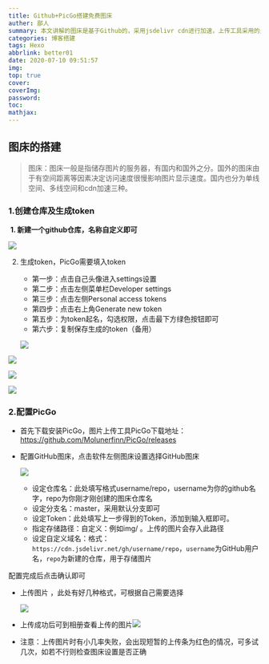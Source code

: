 ```yaml
---
title: Github+PicGo搭建免费图床
auther: 鄙人
summary: 本文讲解的图床是基于Github的，采用jsdelivr cdn进行加速，上传工具采用的是PicGo。
categories: 博客搭建
tags: Hexo
abbrlink: better01
date: 2020-07-10 09:51:57
img: 
top: true
cover:
coverImg:
password:
toc:
mathjax:
---
```


## 图床的搭建

> 图床：图床一般是指储存图片的服务器，有国内和国外之分。国外的图床由于有空间距离等因素决定访问速度很慢影响图片显示速度。国内也分为单线空间、多线空间和cdn加速三种。

### 1.创建仓库及生成token

​		**1. 新建一个github仓库，名称自定义即可**

![](https://cdn.jsdelivr.net/gh/PoorBE/images_b/img/Snipaste_2020-07-10_10-06-45.png)

 2. 生成token，PicGo需要填入token

    - 第一步：点击自己头像进入settings设置
    - 第二步：点击左侧菜单栏Developer settings
    - 第三步：点击左侧Personal access tokens
    - 第四步：点击右上角Generate new token
    - 第五步：为token起名，勾选权限，点击最下方绿色按钮即可
    - 第六步：复制保存生成的token（备用）

    ![](https://cdn.jsdelivr.net/gh/PoorBE/images_b/img/Snipaste_2020-07-10_10-12-51.png)

![](https://cdn.jsdelivr.net/gh/PoorBE/images_b/img/Snipaste_2020-07-10_10-17-24.png)

![](https://cdn.jsdelivr.net/gh/PoorBE/images_b/img/Snipaste_2020-07-10_10-21-42.png)

![](https://cdn.jsdelivr.net/gh/PoorBE/images_b/img/Snipaste_2020-07-10_10-24-41.png)

### 2.配置PicGo

  - 首先下载安装PicGo，图片上传工具PicGo下载地址：https://github.com/Molunerfinn/PicGo/releases

  - 配置GitHub图床，点击软件左侧图床设置选择GitHub图床

    ![](https://cdn.jsdelivr.net/gh/PoorBE/images_b/img/Snipaste_2020-07-10_10-36-30.png)

    - 设定仓库名：此处填写格式username/repo，username为你的github名字，repo为你刚才刚创建的图床仓库名
    - 设定分支名：master，采用默认分支即可
    - 设定Token：此处填写上一步得到的Token，添加到输入框即可。
    - 指定存储路径：自定义：例如img/ 。上传的图片会存入此路径
    - 设定自定义域名：格式：`https://cdn.jsdelivr.net/gh/username/repo`，`username`为GitHub用户名，`repo`为新建的仓库，用于存储图片

配置完成后点击确认即可

 - 上传图片 ，此处有好几种格式，可根据自己需要选择

   ![](https://cdn.jsdelivr.net/gh/PoorBE/images_b/img/Snipaste_2020-07-10_10-42-23.png)

- 上传成功后可到相册查看上传的图片![](https://cdn.jsdelivr.net/gh/PoorBE/images_b/img/Snipaste_2020-07-10_10-46-45.png)

- 注意：上传图片时有小几率失败，会出现短暂的上传条为红色的情况，可多试几次，如若不行则检查图床设置是否正确